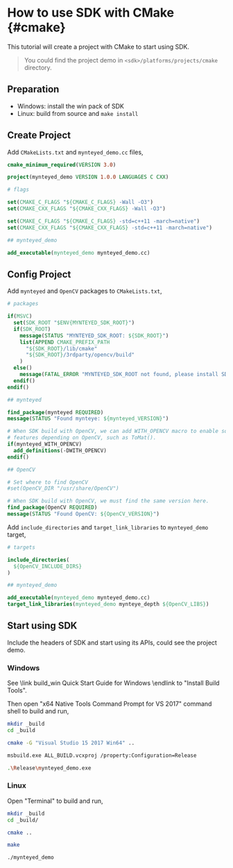 # How to use SDK with CMake {#cmake}

This tutorial will create a project with CMake to start using SDK.

> You could find the project demo in `<sdk>/platforms/projects/cmake` directory.

## Preparation

* Windows: install the win pack of SDK
* Linux: build from source and `make install`

## Create Project

Add `CMakeLists.txt` and `mynteyed_demo.cc` files,

```cmake
cmake_minimum_required(VERSION 3.0)

project(mynteyed_demo VERSION 1.0.0 LANGUAGES C CXX)

# flags

set(CMAKE_C_FLAGS "${CMAKE_C_FLAGS} -Wall -O3")
set(CMAKE_CXX_FLAGS "${CMAKE_CXX_FLAGS} -Wall -O3")

set(CMAKE_C_FLAGS "${CMAKE_C_FLAGS} -std=c++11 -march=native")
set(CMAKE_CXX_FLAGS "${CMAKE_CXX_FLAGS} -std=c++11 -march=native")

## mynteyed_demo

add_executable(mynteyed_demo mynteyed_demo.cc)
```

## Config Project

Add `mynteyed` and `OpenCV` packages to `CMakeLists.txt`,

```cmake
# packages

if(MSVC)
  set(SDK_ROOT "$ENV{MYNTEYED_SDK_ROOT}")
  if(SDK_ROOT)
    message(STATUS "MYNTEYED_SDK_ROOT: ${SDK_ROOT}")
    list(APPEND CMAKE_PREFIX_PATH
      "${SDK_ROOT}/lib/cmake"
      "${SDK_ROOT}/3rdparty/opencv/build"
    )
  else()
    message(FATAL_ERROR "MYNTEYED_SDK_ROOT not found, please install SDK firstly")
  endif()
endif()

## mynteyed

find_package(mynteyed REQUIRED)
message(STATUS "Found mynteye: ${mynteyed_VERSION}")

# When SDK build with OpenCV, we can add WITH_OPENCV macro to enable some
# features depending on OpenCV, such as ToMat().
if(mynteyed_WITH_OPENCV)
  add_definitions(-DWITH_OPENCV)
endif()

## OpenCV

# Set where to find OpenCV
#set(OpenCV_DIR "/usr/share/OpenCV")

# When SDK build with OpenCV, we must find the same version here.
find_package(OpenCV REQUIRED)
message(STATUS "Found OpenCV: ${OpenCV_VERSION}")
```

Add `include_directories` and `target_link_libraries` to `mynteyed_demo` target,

```cmake
# targets

include_directories(
  ${OpenCV_INCLUDE_DIRS}
)

## mynteyed_demo

add_executable(mynteyed_demo mynteyed_demo.cc)
target_link_libraries(mynteyed_demo mynteye_depth ${OpenCV_LIBS})
```

## Start using SDK

Include the headers of SDK and start using its APIs, could see the project demo.

### Windows

See \link build_win Quick Start Guide for Windows \endlink to "Install Build Tools".

Then open "x64 Native Tools Command Prompt for VS 2017" command shell to build and run,

```bash
mkdir _build
cd _build

cmake -G "Visual Studio 15 2017 Win64" ..

msbuild.exe ALL_BUILD.vcxproj /property:Configuration=Release

.\Release\mynteyed_demo.exe
```

### Linux

Open "Terminal" to build and run,

```bash
mkdir _build
cd _build/

cmake ..

make

./mynteyed_demo
```
